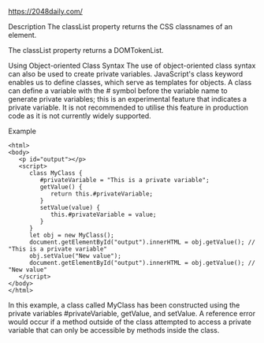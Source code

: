 https://2048daily.com/

Description
The classList property returns the CSS classnames of an element.

The classList property returns a DOMTokenList.

Using Object-oriented Class Syntax
The use of object-oriented class syntax can also be used to create private variables. JavaScript's class keyword enables us to define classes, which serve as templates for objects. A class can define a variable with the # symbol before the variable name to generate private variables; this is an experimental feature that indicates a private variable. It is not recommended to utilise this feature in production code as it is not currently widely supported.

Example
```
<html>
<body>
   <p id="output"></p>
   <script>
      class MyClass {
         #privateVariable = "This is a private variable";
         getValue() {
            return this.#privateVariable;
         }
         setValue(value) {
            this.#privateVariable = value;
         }
      }
      let obj = new MyClass();
      document.getElementById("output").innerHTML = obj.getValue(); // "This is a private variable"
      obj.setValue("New value");
      document.getElementById("output").innerHTML = obj.getValue(); // "New value"
   </script>
</body>
</html>
```
In this example, a class called MyClass has been constructed using the private variables #privateVariable, getValue, and setValue. A reference error would occur if a method outside of the class attempted to access a private variable that can only be accessible by methods inside the class.